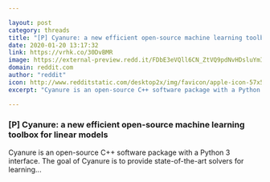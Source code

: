 ```yaml
---

layout: post
category: threads
title: "[P] Cyanure: a new efficient open-source machine learning toolbox for linear models"
date: 2020-01-20 13:17:32
link: https://vrhk.co/30DvBMR
image: https://external-preview.redd.it/FDbE3eVQll6CN_ZtVQ9pdNvHDsluYmIpbbrnzJRjnEs.jpg?width=920&height=481.67539267&auto=webp&s=64f59c854fd8d5ba7658ebd2551bf2cde7cd8e0e
domain: reddit.com
author: "reddit"
icon: http://www.redditstatic.com/desktop2x/img/favicon/apple-icon-57x57.png
excerpt: "Cyanure is an open-source C++ software package with a Python 3 interface. The goal of Cyanure is to provide state-of-the-art solvers for learning..."

---
```


### [P] Cyanure: a new efficient open-source machine learning toolbox for linear models

Cyanure is an open-source C++ software package with a Python 3 interface. The goal of Cyanure is to provide state-of-the-art solvers for learning...